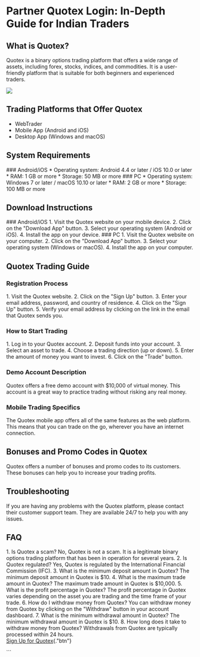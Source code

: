 # Partner Quotex Login: In-Depth Guide for Indian Traders

## What is Quotex?

Quotex is a binary options trading platform that offers a wide range of
assets, including forex, stocks, indices, and commodities. It is a
user-friendly platform that is suitable for both beginners and
experienced traders.

[![](https://static.quotex.io/files/3_en/300_250.jpg)](https://traff.sbs/brokerqxlid)

## Trading Platforms that Offer Quotex

-   WebTrader
-   Mobile App (Android and iOS)
-   Desktop App (Windows and macOS)

## System Requirements

\### Android/iOS \* Operating system: Android 4.4 or later / iOS 10.0 or
later \* RAM: 1 GB or more \* Storage: 50 MB or more \### PC \*
Operating system: Windows 7 or later / macOS 10.10 or later \* RAM: 2 GB
or more \* Storage: 100 MB or more

## Download Instructions

\### Android/iOS 1. Visit the Quotex website on your mobile device. 2.
Click on the "Download App" button. 3. Select your operating
system (Android or iOS). 4. Install the app on your device. \### PC 1.
Visit the Quotex website on your computer. 2. Click on the "Download
App" button. 3. Select your operating system (Windows or macOS). 4.
Install the app on your computer.

## Quotex Trading Guide

### Registration Process

1\. Visit the Quotex website. 2. Click on the "Sign Up" button. 3.
Enter your email address, password, and country of residence. 4. Click
on the "Sign Up" button. 5. Verify your email address by clicking
on the link in the email that Quotex sends you.

### How to Start Trading

1\. Log in to your Quotex account. 2. Deposit funds into your account.
3. Select an asset to trade. 4. Choose a trading direction (up or down).
5. Enter the amount of money you want to invest. 6. Click on the
"Trade" button.

### Demo Account Description

Quotex offers a free demo account with \$10,000 of virtual money. This
account is a great way to practice trading without risking any real
money.

### Mobile Trading Specifics

The Quotex mobile app offers all of the same features as the web
platform. This means that you can trade on the go, wherever you have an
internet connection.

## Bonuses and Promo Codes in Quotex

Quotex offers a number of bonuses and promo codes to its customers.
These bonuses can help you to increase your trading profits.

## Troubleshooting

If you are having any problems with the Quotex platform, please contact
their customer support team. They are available 24/7 to help you with
any issues.

## FAQ

1\. Is Quotex a scam? No, Quotex is not a scam. It is a legitimate
binary options trading platform that has been in operation for several
years. 2. Is Quotex regulated? Yes, Quotex is regulated by the
International Financial Commission (IFC). 3. What is the minimum deposit
amount in Quotex? The minimum deposit amount in Quotex is \$10. 4. What
is the maximum trade amount in Quotex? The maximum trade amount in
Quotex is \$10,000. 5. What is the profit percentage in Quotex? The
profit percentage in Quotex varies depending on the asset you are
trading and the time frame of your trade. 6. How do I withdraw money
from Quotex? You can withdraw money from Quotex by clicking on the
"Withdraw" button in your account dashboard. 7. What is the
minimum withdrawal amount in Quotex? The minimum withdrawal amount in
Quotex is \$10. 8. How long does it take to withdraw money from Quotex?
Withdrawals from Quotex are typically processed within 24 hours.\
[Sign Up for
Quotex](\%22https://traff.sbs/brokerqxsignup\%22){."btn"}

\`\`\`

